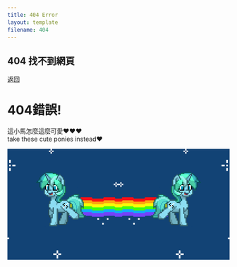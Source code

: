 ```yaml
---
title: 404 Error
layout: template
filename: 404
--- 
```


## 404 找不到網頁

[返回](https://bradly0cjw.github.io)

# 404錯誤!<br>
這小馬怎麼這麼可愛❤❤❤<br>
take these cute ponies instead❤
<br>

![Pony trot2](img/pony3.gif)
